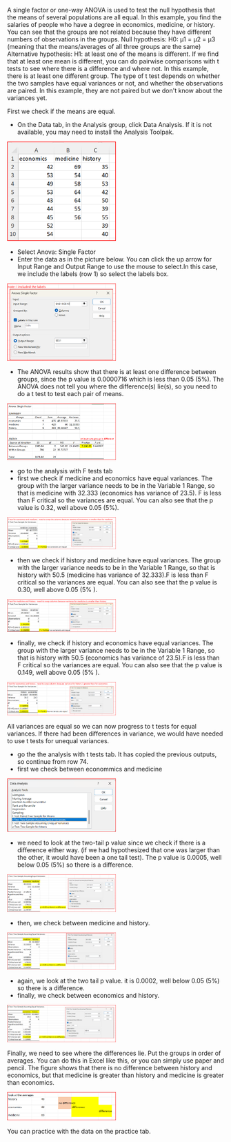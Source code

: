 A single factor or one-way ANOVA is used to test the null hypothesis that the means of several populations are all equal. In this example, you find the salaries of people who have a degree in economics, medicine, or history. You can see that the groups are not related because they have different numbers of observations in the groups. 
Null hypothesis: H0: μ1 = μ2 = μ3 (meaning that the means/averages of all three groups are the same)
Alternative hypothesis: H1: at least one of the means is different.
If we find that at least one mean is different, you can do  pairwise comparisons with t tests to see where there is a difference and where not. In this example, there is at least one different group. The type of t test depends on whether the two samples have equal variances or not, and whether the observations are paired. In this example, they are not paired but we don't know about the variances yet. 

First we  check if the means are equal.
- On the Data tab, in the Analysis group, click Data Analysis. If it is not available, you may need to install the Analysis Toolpak.

<img src="pics/anova1a.png" alt="original values" style="width:50%; height:auto;">

- Select Anova: Single Factor
- Enter the data as in the picture below. You can click the up arrow for Input Range and Output Range to use the mouse to select.In this case, we  include the labels (row 1) so select the labels box.

<img src="pics/anova1b.png" alt="input values" style="width:50%; height:auto;">

- The ANOVA results show that there is at least  one difference between groups, since the p value is 0.0000716 which is less than 0.05 (5%). The ANOVA does not tell you where the difference(s) lie(s), so you need to do a t test to test each pair of means.

<img src="pics/anova1c.png" alt="anova output" style="width:50%; height:auto;">

- go to the analysis with F tests tab
- first we check if medicine and economics have equal variances. The group with the larger variance needs to be in the Variable 1 Range, so that is medicine with 32.333 (economics has variance of 23.5). F is less than F critical so the variances are equal.  You can also see that the  p value is 0.32, well above 0.05 (5%).

<img src="pics/anova1d.png" alt="F test for medicine and economics" style="width:50%; height:auto;">

- then we check if history and medicine have equal variances. The group with the larger variance needs to be in the Variable 1 Range, so that  is history with 50.5 (medicine has variance of 32.333).F is less than F critical so the variances are equal. You can also see that the p value is 0.30, well above 0.05 (5% ).

<img src="pics/anova1e.png" alt="F test for medicine and history" style="width:50%; height:auto;">

- finally, we check if history and economics have equal variances. The group with the larger variance needs to be in the Variable 1 Range, so that  is history with 50.5 (economics has variance of 23.5).F is less than F critical so the variances are equal. You can also see that the p value is 0.149, well above 0.05 (5% ).

<img src="pics/anova1f.png" alt="F test for medicine and history" style="width:50%; height:auto;">

All variances are equal so we can now progress to t tests for equal variances. If there had been differences in variance, we would have needed to use t tests for unequal variances.

- go the the analysis with t tests tab. It has copied the previous outputs, so continue from row 74. 
- first we check between econommics and medicine

<img src="pics/anova1g.png" alt="t tests for two samples assuming equal variances" style="width:50%; height:auto;">

- we need to look at the two-tail p value since we check if there is a difference either  way. (if we had hypothesized that one was larger than the other, it would have been a one tail test). The p value is 0.0005, well below 0.05 (5%) so there is a  difference.

<img src="pics/anova1h.png" alt="different means for economics and medicine" style="width:50%; height:auto;">

- then, we check between medicine and history.

<img src="pics/anova1j.png" alt="different means for medicine and history" style="width:50%; height:auto;">

- again, we look at the two tail p value. it is 0.0002, well below 0.05 (5%) so there is a difference.
- finally, we check between economics and history.

<img src="pics/anova1l.png" alt="equal means for economics and history" style="width:50%; height:auto;">

Finally, we need to see where the differences lie. Put the groups in order of averages. You can do this in Excel like this, or you can simply use paper and pencil. The figure shows that there is no difference between history and economics, but that medicine is greater than history and medicine is greater than economics. 

<img src="pics/anova1n.png" alt="comparison of all means" style="width:50%; height:auto;">

You can practice with the data on the practice tab. 




